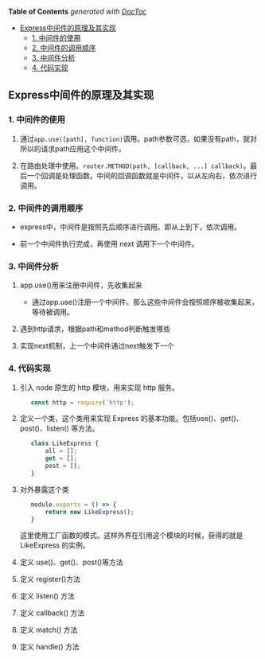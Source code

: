 <!-- START doctoc generated TOC please keep comment here to allow auto update -->
<!-- DON'T EDIT THIS SECTION, INSTEAD RE-RUN doctoc TO UPDATE -->
**Table of Contents**  *generated with [DocToc](https://github.com/thlorenz/doctoc)*

- [Express中间件的原理及其实现](#express%E4%B8%AD%E9%97%B4%E4%BB%B6%E7%9A%84%E5%8E%9F%E7%90%86%E5%8F%8A%E5%85%B6%E5%AE%9E%E7%8E%B0)
  - [1. 中间件的使用](#1-%E4%B8%AD%E9%97%B4%E4%BB%B6%E7%9A%84%E4%BD%BF%E7%94%A8)
  - [2. 中间件的调用顺序](#2-%E4%B8%AD%E9%97%B4%E4%BB%B6%E7%9A%84%E8%B0%83%E7%94%A8%E9%A1%BA%E5%BA%8F)
  - [3. 中间件分析](#3-%E4%B8%AD%E9%97%B4%E4%BB%B6%E5%88%86%E6%9E%90)
  - [4. 代码实现](#4-%E4%BB%A3%E7%A0%81%E5%AE%9E%E7%8E%B0)

<!-- END doctoc generated TOC please keep comment here to allow auto update -->

## Express中间件的原理及其实现

### 1. 中间件的使用

1. 通过`app.use([path], function)`调用。path参数可选，如果没有path，就对所以的请求path应用这个中间件。

2. 在路由处理中使用。`router.METHOD(path, [callback, ...] callback)`。最后一个回调是处理函数。中间的回调函数就是中间件，以从左向右，依次进行调用。

### 2. 中间件的调用顺序

- express中，中间件是按照先后顺序进行调用。即从上到下，依次调用。

- 前一个中间件执行完成，再使用 next 调用下一个中间件。

### 3. 中间件分析

1. app.use()用来注册中间件，先收集起来
   - 通过app.use()注册一个中间件。那么这些中间件会按照顺序被收集起来，等待被调用。

2. 遇到http请求，根据path和method判断触发哪些

3. 实现next机制，上一个中间件通过next触发下一个

### 4. 代码实现

1. 引入 node 原生的 http 模块，用来实现 http 服务。
   ```javascript
      const http = require('http');
   ```

2. 定义一个类，这个类用来实现 Express 的基本功能。包括use()、get()、post()、listen() 等方法。
   ```javascript
      class LikeExpress {
          all = [];
          get = [];
          post = [];
      }
   ```
3. 对外暴露这个类
   ```javascript
      module.exports = () => {
          return new LikeExpress();
      }
   ```
   这里使用工厂函数的模式。这样外界在引用这个模块的时候，获得的就是 LikeExpress 的实例。

4. 定义 use()、get()、post()等方法

5. 定义 register()方法

6. 定义 listen() 方法

7. 定义 callback() 方法

8. 定义 match() 方法

9. 定义 handle() 方法


